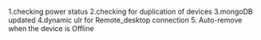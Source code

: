 1.checking power status
2.checking for duplication of devices
3.mongoDB updated
4.dynamic ulr for Remote_desktop connection
5. Auto-remove when the device is Offline

